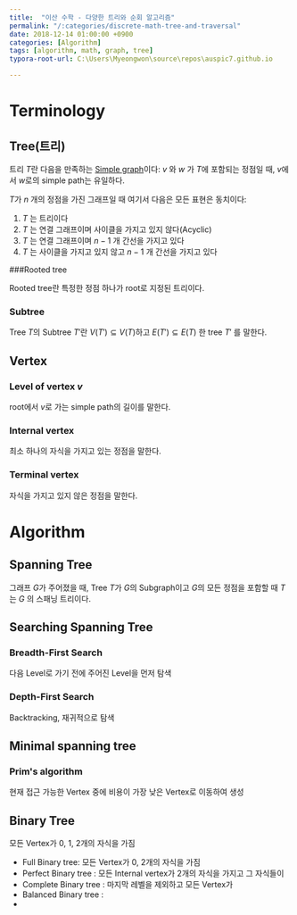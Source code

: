 ```yaml
---
title:  "이산 수학 - 다양한 트리와 순회 알고리즘"
permalink: "/:categories/discrete-math-tree-and-traversal"
date: 2018-12-14 01:00:00 +0900
categories: [Algorithm]
tags: [algorithm, math, graph, tree]
typora-root-url: C:\Users\Myeongwon\source\repos\auspic7.github.io

---
```


# Terminology

## Tree(트리)

트리 $T$란 다음을 만족하는 [Simple graph](/algorithm/discrete-math-fundamentals)이다: $v$ 와 $w$ 가 $T$에 포함되는 정점일 때, $v$에서 $w$로의 simple path는 유일하다.

$T$가 $n$ 개의 정점을 가진 그래프일 때 여기서 다음은 모든 표현은 동치이다:

1. $T$ 는 트리이다
2. $T$ 는 연결 그래프이며 사이클을 가지고 있지 않다(Acyclic)
3. $T$ 는 연결 그래프이며 $n-1$ 개 간선을 가지고 있다
4. $T$ 는 사이클을 가지고 있지 않고 $n-1$ 개 간선을 가지고 있다

###Rooted tree

Rooted tree란 특정한 정점 하나가 root로 지정된 트리이다.

### Subtree

Tree $T$의 Subtree $T'$란 $V(T') \subseteq V(T)$하고 $E(T') \subseteq E(T)$ 한 tree $T'$ 를 말한다.

## Vertex

### Level of vertex $v$

root에서 $v$로 가는 simple path의 길이를 말한다.

### Internal vertex

최소 하나의 자식을 가지고 있는 정점을 말한다.

### Terminal vertex

자식을 가지고 있지 않은 정점을 말한다.

# Algorithm

## Spanning Tree

그래프 $G$가 주어졌을 때, Tree $T$가 $G$의 Subgraph이고 $G$의 모든 정점을 포함할 때 $T$는 $G$ 의 스패닝 트리이다.

## Searching Spanning Tree

### Breadth-First Search

다음 Level로 가기 전에 주어진 Level을 먼저 탐색

### Depth-First Search

Backtracking, 재귀적으로 탐색

## Minimal spanning tree

### Prim's algorithm 

현재 접근 가능한 Vertex 중에 비용이 가장 낮은 Vertex로 이동하여 생성

## Binary Tree

모든 Vertex가 0, 1, 2개의 자식을 가짐

- Full Binary tree: 모든 Vertex가 0, 2개의 자식을 가짐
- Perfect Binary tree : 모든 Internal vertex가 2개의 자식을 가지고 그 자식들이 
- Complete Binary tree : 마지막 레벨을 제외하고 모든 Vertex가 
- Balanced Binary tree : 
- 



